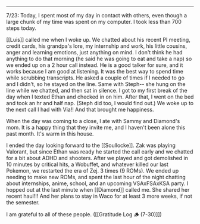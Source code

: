 

---
7/23: Today, I spent most of my day in contact with others, even though a large chunk of my time was spent on my computer. I took less than 700 steps today.

[[Luis]] called me when I woke up. We chatted about his recent PI meeting, credit cards, his grandpa's lore, my internship and work, his little cousins, anger and learning emotions, just anything on mind. I don't think he had anything to do that morning (he said he was going to eat and take a nap) so we ended up on a 2 hour call instead. He is a good talker for sure, and it works because I am good at listening. It was the best way to spend time while scrubbing transcripts. He asked a couple of times if I needed to go and I didn't, so he stayed on the line. Same with Steph-- she hung on the line while we chatted, and then sat in silence. I got to my first break of the day when I texted Ethan and checked in on him. After that, I went on the bed and took an hr and half nap. (Steph did too, I would find out.) We woke up to the next call I had with Via!! And that brought me happiness. 

When the day was coming to a close, I ate with Sammy and Diamond's mom. It is a happy thing that they invite me, and I haven't been alone this past month. It's warm in this house.

I ended the day looking forward to the [[Soullocke]]. Zak was playing Valorant, but since Ethan was ready he started the call early and we chatted for a bit about ADHD and shooters. After we played and got demolished in 10 minutes by critical hits, a Wobuffet, and whatever killed our last Pokemon, we restarted the era of Zej. 3 times (9 ROMs). We ended up needing to make new ROMs, and spent the last hour of the night chatting about internships, anime, school, and an upcoming VSAxFSAxKSA party. I hopped out at the last minute when [[Diamond]] called me. She shared her recent haul!!! And her plans to stay in Waco for at least 3 more weeks, if not the semester.

I am grateful to all of these people. ([[Gratitude Log 🪵 (7-30)]])

